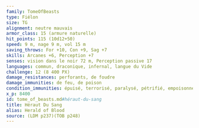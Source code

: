 ```yaml
---
family: TomeOfBeasts
type: Fiélon
size: TG
alignment: neutre mauvais
armor_class: 15 (armure naturelle)
hit_points: 115 (10d12+50)
speed: 9 m, nage 9 m, vol 15 m
saving_throws: For +10, Con +9, Sag +7
skills: Arcanes +6, Perception +7
senses: vision dans le noir 72 m, Perception passive 17
languages: commun, draconique, infernal, langue du Vide
challenge: 12 (8 400 PX)
damage_resistances: perforants, de foudre
damage_immunities: de feu, de poison
condition_immunities: épuisé, terrorisé, paralysé, pétrifié, empoisonné
x_p: 8400
id: tome_of_beasts.md#héraut-du-sang
title: Héraut Du Sang
alias: Herald of Blood
source: (LDM p237)(TOB p248)
---
```


